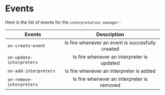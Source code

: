# Events


Here is the list of events for the `interpretation manager` : 


| Events                 | Description           | 
| -------------           |:-------------:|    
| `on-create-event`          | Is fire whenever an event is succesfully created |
| `on-update-interpreters`          | Is fire whenever an interpreter is updated|
| `on-add-interpreters`          | Is fire whenever an interpreter is added |
| `on-remove-interpreters`          | Is fire whenever an interpreter is removed |
